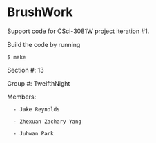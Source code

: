 BrushWork
=========

Support code for CSci-3081W project iteration #1.

Build the code by running

`$ make`

Section #: 13

Group #: TwelfthNight

Members:

      - Jake Reynolds

      - Zhexuan Zachary Yang

      - Juhwan Park
      
